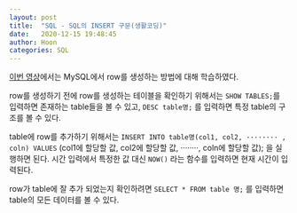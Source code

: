 ```yaml
---
layout: post
title:  "SQL - SQL의 INSERT 구문(생활코딩)"
date:   2020-12-15 19:48:45
author: Hoon
categories: SQL
---
```


[이번 영상](https://opentutorials.org/course/3161/19539)에서는 MySQL에서 row를 생성하는 방법에 대해 학습하였다.

row를 생성하기 전에 row를 생성하는 테이블을 확인하기 위해서는 `SHOW TABLES;`를 입력하면 존재하는 table들을 볼 수 있고, `DESC table명;` 를 입력하면 특정 table의 구조를  볼 수 있다.

table에 row를 추가하기 위해서는 `INSERT INTO table명(col1, col2, ········ , coln) VALUES` (col1에 할당할 값, col2에 할당할 값, ········, coln에 할당할 값); 을 실행하면 된다. 시간 입력에서 특정한 값 대신 `NOW()` 라는 함수를 입력하면 현재 시간이 입력된다. 

row가 table에 잘 추가 되었는지 확인하려면 `SELECT * FROM table 명;` 를 입력하면 table의 모든 데이터를 볼 수 있다.